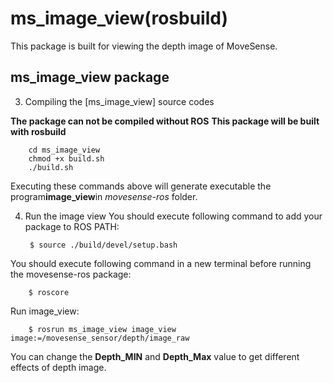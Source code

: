 # ms_image_view(rosbuild)
  This package is built for viewing the depth image of MoveSense.

## ms_image_view package 
3. Compiling the [ms_image_view] source codes
 
 **The package can not be compiled without ROS**
  **This package will be built with rosbuild**
  
		cd ms_image_view
		chmod +x build.sh
		./build.sh

  Executing these commands above will generate executable the  program**image_view**in *movesense-ros* folder.

4. Run the image view
  You should execute following command to add your package to ROS PATH:

		$ source ./build/devel/setup.bash
  
  You should execute following command in a new terminal before running the movesense-ros package:

		$ roscore
 
  Run image_view:
		
		$ rosrun ms_image_view image_view image:=/movesense_sensor/depth/image_raw 
  
  You can change the **Depth_MIN** and **Depth_Max** value to get different effects of depth image.

